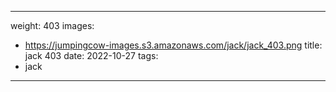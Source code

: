 
---
weight: 403
images:
- https://jumpingcow-images.s3.amazonaws.com/jack/jack_403.png
title: jack 403
date: 2022-10-27
tags:
- jack
---
